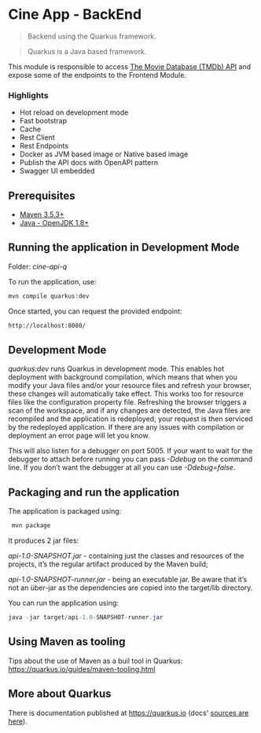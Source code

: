 # Cine App - BackEnd

> Backend using the Quarkus framework.

> Quarkus is a Java based framework.

This module is responsible to access [The Movie Database (TMDb) API](https://developers.themoviedb.org/3/) and expose some of the endpoints to the Frontend Module.

### Highlights

* Hot reload on development mode
* Fast bootstrap
* Cache
* Rest Client
* Rest Endpoints
* Docker as JVM based image or Native based image
* Publish the API docs with OpenAPI pattern
* Swagger UI embedded

## Prerequisites

* [Maven 3.5.3+](https://maven.apache.org/install.html)
* [Java - OpenJDK 1.8+](https://adoptopenjdk.net/)

## Running the application in Development Mode

Folder: *cine-api-q*

To run the application, use:

``` bash
mvn compile quarkus:dev
```
Once started, you can request the provided endpoint:

``` bash
http://localhost:8080/
```

## Development Mode

*quarkus:dev* runs Quarkus in development mode. This enables hot deployment with background compilation, which means that when you modify your Java files and/or your resource files and refresh your browser, these changes will automatically take effect. This works too for resource files like the configuration property file. Refreshing the browser triggers a scan of the workspace, and if any changes are detected, the Java files are recompiled and the application is redeployed; your request is then serviced by the redeployed application. If there are any issues with compilation or deployment an error page will let you know.

This will also listen for a debugger on port 5005. If your want to wait for the debugger to attach before running you can pass *-Ddebug* on the command line. If you don’t want the debugger at all you can use *-Ddebug=false*.

## Packaging and run the application
The application is packaged using:

```bash
 mvn package
 ```
 
 It produces 2 jar files:

*api-1.0-SNAPSHOT.jar* - containing just the classes and resources of the projects, it’s the regular artifact produced by the Maven build;

*api-1.0-SNAPSHOT-runner.jar* - being an executable jar. Be aware that it’s not an über-jar as the dependencies are copied into the target/lib directory.

You can run the application using: 

```java
java -jar target/api-1.0-SNAPSHOT-runner.jar
```

## Using Maven as tooling

Tips about the use of Maven as a buil tool in Quarkus: 
<https://quarkus.io/guides/maven-tooling.html>

## More about Quarkus

There is documentation published at <https://quarkus.io> (docs' [sources are here](https://github.com/quarkusio/quarkus/tree/master/docs/src/main/asciidoc)).
